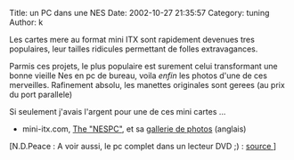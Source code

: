 Title: un PC dans une NES
Date: 2002-10-27 21:35:57
Category: tuning
Author: k

Les cartes mere au format mini ITX sont rapidement devenues tres populaires, leur tailles ridicules permettant de folles extravagances.

Parmis ces projets, le plus populaire est surement celui transformant une bonne vieille Nes en pc de bureau, voila *enfin* les photos d'une de ces merveilles. Rafinement absolu, les manettes originales sont gerees (au prix du port parallele)

Si seulement j'avais l'argent pour une de ces mini cartes ...

- mini-itx.com, [The "NESPC"](http://www.mini-itx.com/projects/nespc/), et sa [gallerie de photos](http://www.mini-itx.com/projects/nespc/gallery.asp) (anglais)

[N.D.Peace : A voir aussi, le pc complet dans un lecteur DVD ;) : [ source ](http://clubic.com/n/gen/n6941.html)]